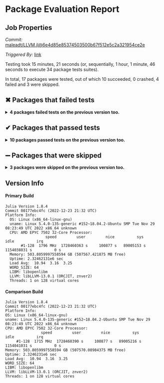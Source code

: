# Package Evaluation Report

## Job Properties

*Commit:* [maleadt/LLVM.jl@6e4d85e85374503500b67f512e5c2a321954ce2e](https://github.com/maleadt/LLVM.jl/commit/6e4d85e85374503500b67f512e5c2a321954ce2e)

*Triggered By:* [link](https://github.com/maleadt/LLVM.jl/commit/6e4d85e85374503500b67f512e5c2a321954ce2e#commitcomment-95542933)

Testing took 15 minutes, 21 seconds (or, sequentially, 1 hour, 1 minute, 46 seconds to execute 34 package tests suites).

In total, 17 packages were tested, out of which 10 succeeded, 0 crashed, 4 failed and 3 were skipped.


## ✖ Packages that failed tests

<details><summary><strong>4 packages failed tests on the previous version too.</strong></summary>
<p>

<details open><summary>Package is missing a package dependency (1 packages):</summary>
<p>


- [Qaintessent v0.1.5](https://s3.amazonaws.com/julialang-reports/nanosoldier/pkgeval/by_hash/6e4d85e/Qaintessent.primary.log)

</p>
</details>

<details open><summary>Package is using an unknown package (2 packages):</summary>
<p>


- [BPFnative v0.2.0](https://s3.amazonaws.com/julialang-reports/nanosoldier/pkgeval/by_hash/6e4d85e/BPFnative.primary.log)
- [MCAnalyzer v0.3.3](https://s3.amazonaws.com/julialang-reports/nanosoldier/pkgeval/by_hash/6e4d85e/MCAnalyzer.primary.log)

</p>
</details>

<details open><summary>There were unidentified errors (1 packages):</summary>
<p>


- [Metal v0.1.2](https://s3.amazonaws.com/julialang-reports/nanosoldier/pkgeval/by_hash/6e4d85e/Metal.primary.log)

</p>
</details>

</p>
</details>


## ✔ Packages that passed tests

<details><summary><strong>10 packages passed tests on the previous version too.</strong></summary>
<p>

- [CUDASIMDTypes v1.3.3](https://s3.amazonaws.com/julialang-reports/nanosoldier/pkgeval/by_hash/6e4d85e/CUDASIMDTypes.primary.log)
- [Enzyme v0.10.14](https://s3.amazonaws.com/julialang-reports/nanosoldier/pkgeval/by_hash/6e4d85e/Enzyme.primary.log)
- [GPUArrays v8.5.0](https://s3.amazonaws.com/julialang-reports/nanosoldier/pkgeval/by_hash/6e4d85e/GPUArrays.primary.log)
- [GPUCompiler v0.17.1](https://s3.amazonaws.com/julialang-reports/nanosoldier/pkgeval/by_hash/6e4d85e/GPUCompiler.primary.log)
- [LLVMCGUtils v0.1.0](https://s3.amazonaws.com/julialang-reports/nanosoldier/pkgeval/by_hash/6e4d85e/LLVMCGUtils.primary.log)
- [StaticCompiler v0.4.6](https://s3.amazonaws.com/julialang-reports/nanosoldier/pkgeval/by_hash/6e4d85e/StaticCompiler.primary.log)
- [UProbes v0.1.2](https://s3.amazonaws.com/julialang-reports/nanosoldier/pkgeval/by_hash/6e4d85e/UProbes.primary.log)
- [UnsafeAtomicsLLVM v0.1.0](https://s3.amazonaws.com/julialang-reports/nanosoldier/pkgeval/by_hash/6e4d85e/UnsafeAtomicsLLVM.primary.log)
- [WASMCompiler v0.1.0](https://s3.amazonaws.com/julialang-reports/nanosoldier/pkgeval/by_hash/6e4d85e/WASMCompiler.primary.log)
- [WGPUCompute v0.1.0](https://s3.amazonaws.com/julialang-reports/nanosoldier/pkgeval/by_hash/6e4d85e/WGPUCompute.primary.log)

</p>
</details>


## ➖ Packages that were skipped

<details><summary><strong>3 packages were skipped on the previous version too.</strong></summary>
<p>

<details open><summary>Package was blacklisted (3 packages):</summary>
<p>


- [AMDGPU](https://s3.amazonaws.com/julialang-reports/nanosoldier/pkgeval/by_hash/6e4d85e/AMDGPU.primary.log)
- [CUDA](https://s3.amazonaws.com/julialang-reports/nanosoldier/pkgeval/by_hash/6e4d85e/CUDA.primary.log)
- [oneAPI](https://s3.amazonaws.com/julialang-reports/nanosoldier/pkgeval/by_hash/6e4d85e/oneAPI.primary.log)

</p>
</details>

</p>
</details>


## Version Info

#### Primary Build

```
Julia Version 1.8.4
Commit 00177ebc4fc (2022-12-23 21:32 UTC)
Platform Info:
  OS: Linux (x86_64-linux-gnu)
  uname: Linux 5.4.0-135-generic #152~18.04.2-Ubuntu SMP Tue Nov 29 08:23:49 UTC 2022 x86_64 unknown
  CPU: AMD EPYC 7502 32-Core Processor: 
                  speed         user         nice          sys         idle          irq
       #1-128  1796 MHz  1728460363 s     100877 s   89005153 s  1154038831 s          0 s
  Memory: 503.8059997558594 GB (507567.421875 MB free)
  Uptime: 2.32462131e6 sec
  Load Avg:  10.94  3.16  3.25
  WORD_SIZE: 64
  LIBM: libopenlibm
  LLVM: libLLVM-13.0.1 (ORCJIT, znver2)
  Threads: 1 on 128 virtual cores

```

  #### Comparison Build

  ```
Julia Version 1.8.4
Commit 00177ebc4fc (2022-12-23 21:32 UTC)
Platform Info:
  OS: Linux (x86_64-linux-gnu)
  uname: Linux 5.4.0-135-generic #152~18.04.2-Ubuntu SMP Tue Nov 29 08:23:49 UTC 2022 x86_64 unknown
  CPU: AMD EPYC 7502 32-Core Processor: 
                  speed         user         nice          sys         idle          irq
       #1-128  1715 MHz  1728460390 s     100877 s   89005216 s  1154041031 s          0 s
  Memory: 503.8059997558594 GB (507570.08984375 MB free)
  Uptime: 2.3246231e6 sec
  Load Avg:  10.94  3.16  3.25
  WORD_SIZE: 64
  LIBM: libopenlibm
  LLVM: libLLVM-13.0.1 (ORCJIT, znver2)
  Threads: 1 on 128 virtual cores

  ```
  <!-- Generated on 2023-01-09T10:09:47.255 -->
